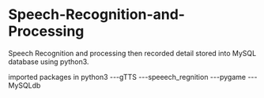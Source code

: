 # Speech-Recognition-and-Processing
Speech Recognition and processing then recorded detail stored into MySQL database using python3.


imported packages in python3
---gTTS
---speeech_regnition
---pygame
---MySQLdb
